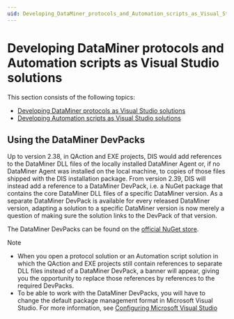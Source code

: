 ```yaml
---
uid: Developing_DataMiner_protocols_and_Automation_scripts_as_Visual_Studio_solutions
---
```


# Developing DataMiner protocols and Automation scripts as Visual Studio solutions

This section consists of the following topics:

- [Developing DataMiner protocols as Visual Studio solutions](xref:Developing_DataMiner_protocols_as_Visual_Studio_solutions)
- [Developing Automation scripts as Visual Studio solutions](xref:Developing_Automation_scripts_as_Visual_Studio_solutions)

## Using the DataMiner DevPacks

Up to version 2.38, in QAction and EXE projects, DIS would add references to the DataMiner DLL files of the locally installed DataMiner Agent or, if no DataMiner Agent was installed on the local machine, to copies of those files shipped with the DIS installation package. From version 2.39, DIS will instead add a reference to a DataMiner DevPack, i.e. a NuGet package that contains the core DataMiner DLL files of a specific DataMiner version. As a separate DataMiner DevPack is available for every released DataMiner version, adapting a solution to a specific DataMiner version is now merely a question of making sure the solution links to the DevPack of that version.

The DataMiner DevPacks can be found on the [official NuGet store](https://www.nuget.org/packages?q=skylinecommunications).

> [!NOTE]
>
> - When you open a protocol solution or an Automation script solution in which the QAction and EXE projects still contain references to separate DLL files instead of a DataMiner DevPack, a banner will appear, giving you the opportunity to replace those references by references to the required DevPacks.
> - To be able to work with the DataMiner DevPacks, you will have to change the default package management format in Microsoft Visual Studio. For more information, see [Configuring Microsoft Visual Studio](xref:Configuring_Microsoft_Visual_Studio)
